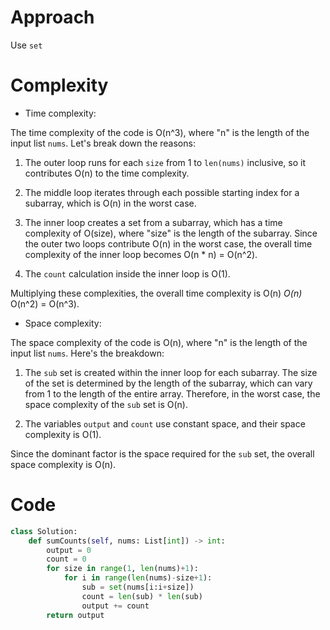 # Approach
<!-- Describe your approach to solving the problem. -->
Use ```set```

# Complexity

- Time complexity:
<!-- Add your time complexity here, e.g. $$O(n)$$ -->
The time complexity of the code is O(n^3), where "n" is the length of the input list `nums`. Let's break down the reasons:

1. The outer loop runs for each `size` from 1 to `len(nums)` inclusive, so it contributes O(n) to the time complexity.

2. The middle loop iterates through each possible starting index for a subarray, which is O(n) in the worst case.

3. The inner loop creates a set from a subarray, which has a time complexity of O(size), where "size" is the length of the subarray. Since the outer two loops contribute O(n) in the worst case, the overall time complexity of the inner loop becomes O(n * n) = O(n^2).

4. The `count` calculation inside the inner loop is O(1).

Multiplying these complexities, the overall time complexity is O(n) *O(n)* O(n^2) = O(n^3).

- Space complexity:
<!-- Add your space complexity here, e.g. $$O(n)$$ -->
The space complexity of the code is O(n), where "n" is the length of the input list `nums`. Here's the breakdown:

1. The `sub` set is created within the inner loop for each subarray. The size of the set is determined by the length of the subarray, which can vary from 1 to the length of the entire array. Therefore, in the worst case, the space complexity of the `sub` set is O(n).

2. The variables `output` and `count` use constant space, and their space complexity is O(1).

Since the dominant factor is the space required for the `sub` set, the overall space complexity is O(n).

# Code

```Python []
class Solution:
    def sumCounts(self, nums: List[int]) -> int:
        output = 0
        count = 0
        for size in range(1, len(nums)+1):
            for i in range(len(nums)-size+1):
                sub = set(nums[i:i+size])
                count = len(sub) * len(sub)
                output += count
        return output

```
